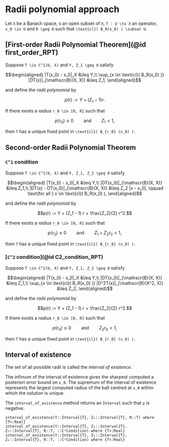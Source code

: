 # Radii polynomial approach

Let ``X`` be a Banach space, ``U`` an open subset of ``X``, ``T : U \to X`` an operator, ``x_0 \in U`` and ``R \geq 0`` such that ``\text{cl}( B_R(x_0) ) \subset U``.

## [First-order Radii Polynomial Theorem](@id first_order_RPT)

Suppose ``T \in C^1(U, X)`` and ``Y, Z_1 \geq 0`` satisfy

```math
\begin{aligned}
|T(x_0) - x_0|_X &\leq Y,\\
\sup_{x \in \text{cl}( B_R(x_0) )} |DT(x)|_{\mathscr{B}(X, X)} &\leq Z_1,
\end{aligned}
```

and define the *radii polynomial* by

```math
p(r) := Y + (Z_1 - 1) r.
```

If there exists a *radius* ``r_0 \in [0, R]`` such that

```math
p(r_0) \leq 0 \qquad \text{and} \qquad Z_1 < 1,
```

then ``T`` has a unique fixed point in ``\text{cl}( B_{r_0} (x_0) )``.

## Second-order Radii Polynomial Theorem

### ``C^1`` condition

Suppose ``T \in C^1(U, X)`` and ``Y, Z_1, Z_2 \geq 0`` satisfy

```math
\begin{aligned}
|T(x_0) - x_0|_X &\leq Y,\\
|DT(x_0)|_{\mathscr{B}(X, X)} &\leq Z_1,\\
|DT(x) - DT(x_0)|_{\mathscr{B}(X, X)} &\leq Z_2 |x - x_0|, \qquad \text{for all } x \in \text{cl}( B_R(x_0) ),
\end{aligned}
```

and define the *radii polynomial* by

```math
p(r) := Y + (Z_1 - 1) r + \frac{Z_2}{2} r^2.
```

If there exists a *radius* ``r_0 \in [0, R]`` such that

```math
p(r_0) \leq 0 \qquad \text{and} \qquad Z_1 + Z_2 r_0 < 1,
```

then ``T`` has a unique fixed point in ``\text{cl}( B_{r_0} (x_0) )``.

### [``C^2`` condition](@id C2_condition_RPT)

Suppose ``T \in C^2(U, X)`` and ``Y, Z_1, Z_2 \geq 0`` satisfy

```math
\begin{aligned}
|T(x_0) - x_0|_X &\leq Y,\\
|DT(x_0)|_{\mathscr{B}(X, X)} &\leq Z_1,\\
\sup_{x \in \text{cl}( B_R(x_0) )} |D^2T(x)|_{\mathscr{B}(X^2, X)} &\leq Z_2,
\end{aligned}
```

and define the *radii polynomial* by

```math
p(r) := Y + (Z_1 - 1) r + \frac{Z_2}{2} r^2.
```

If there exists a *radius* ``r_0 \in [0, R]`` such that

```math
p(r_0) \leq 0 \qquad \text{and} \qquad Z_2 r_0 < 1,
```

then ``T`` has a unique fixed point in ``\text{cl}( B_{r_0} (x_0) )``.

## Interval of existence

The set of all possible radii is called the *interval of existence*.

The infimum of the interval of existence gives the sharpest computed a posteriori error bound on ``x_0``. The supremum of the interval of existence represents the largest computed radius of the ball centred at ``x_0`` within which the solution is unique.

The `interval_of_existence` method returns an `Interval` such that ``p`` is negative.

```@docs
interval_of_existence(Y::Interval{T}, Z₁::Interval{T}, R::T) where {T<:Real}
interval_of_existence(Y::Interval{T}, Z₁::Interval{T}, Z₂::Interval{T}, R::T, ::C¹Condition) where {T<:Real}
interval_of_existence(Y::Interval{T}, Z₁::Interval{T}, Z₂::Interval{T}, R::T, ::C²Condition) where {T<:Real}
```
